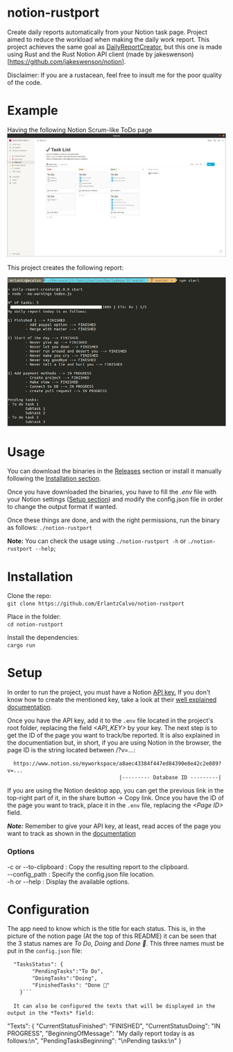# notion-rustport
Create daily reports automatically from your Notion task page. Project aimed to reduce the workload when making the daily work report.
This project achieves the same goal as [DailyReportCreator](https://github.com/ErlantzCalvo/DailyReportCreator), but this one is made using Rust and the Rust Notion API client (made by jakeswenson)[https://github.com/jakeswenson/notion].

Disclaimer: If you are a rustacean, feel free to insult me for the poor quality of the code.
# Example
Having the following Notion Scrum-like ToDo page
![Notion To do page](https://github.com/ErlantzCalvo/DailyReportCreator/blob/main/media/notion_example.png?raw=true)

This project creates the following report:

<img src="https://github.com/ErlantzCalvo/DailyReportCreator/blob/main/media/output_example.png?raw=true" alt="Generated report" width="700"/>

# Usage
You can download the binaries in the [Releases](https://github.com/ErlantzCalvo/notion-rustport/releases) section or install it manually following the [Installation section](https://github.com/ErlantzCalvo/notion-rustport#installation).

Once you have downloaded the binaries, you have to fill the <i>.env</i> file with your Notion settings ([Setup section](https://github.com/ErlantzCalvo/notion-rustport#setup)) and modify the config.json file in order to change the output format if wanted.

Once these things are done, and with the right permissions, run the binary as follows:
`./notion-rustport`

<b>Note:</b> You can check the usage using `./notion-rustport -h` or `./notion-rustport --help`;

# Installation
Clone the repo:<br>
`git clone https://github.com/ErlantzCalvo/notion-rustport`

Place in the folder: <br>
`cd notion-rustport`

Install the dependencies:<br>
`cargo run`

# Setup
In order to run the project, you must have a Notion [API key.](https://www.notion.so/my-integrations) If you don't know how to create the mentioned key, take a look at their [well explained documentation](https://developers.notion.com/docs/getting-started).

Once you have the API key, add it to the `.env` file located in the project's root folder, replacing the field *<API_KEY>* by your key. The next step is to get the ID of the page you want to track/be reported. It is also explained in the documentiation but, in short, if you are using Notion in the browser, the page ID is the string located between <workpace name>/<Page ID>?v=...:

```
  https://www.notion.so/myworkspace/a8aec43384f447ed84390e8e42c2e089?v=...
                                    |--------- Database ID ---------|
```
If you are using the Notion desktop app, you can get the previous link in the top-right part of it, in the share button -> Copy link.
Once you have the ID of the page you want to track, place it in the `.env` file, replacing the _\<Page ID\>_ field. 
  
***Note:*** Remember to give your API key, at least, read acces of the page you want to track as shown in the [documentation](https://developers.notion.com/docs/getting-started#step-1-create-an-integration)
  
 
### Options
-c or --to-clipboard : Copy the resulting report to the clipboard. <br>
--config_path : Specify the config.json file location. <br>
-h or --help : Display the available options.
  
# Configuration
The app need to know which is the title for each status. This is, in the picture of the notion page (At the top of this README) it can be seen that the 3 status names are *To Do, Doing* and *Done 🙌*. This three names must be put in the `config.json` file:
```
  "TasksStatus": {
        "PendingTasks":"To Do",
        "DoingTasks":"Doing",
        "FinishedTasks": "Done 🙌"
    }```

  It can also be configured the texts that will be displayed in the output in the *Texts* field:
  ```
  "Texts": {
        "CurrentStatusFinished": "FINISHED",
        "CurrentStatusDoing": "IN PROGRESS",
        "BeginningOfMessage": "My daily report today is as follows:\n",
        "PendingTasksBeginning": "\nPending tasks:\n"
    }
  ```
